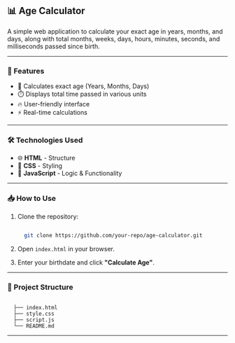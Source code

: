 ## 📊 Age Calculator

A simple web application to calculate your exact age in years, months, and days, along with total months, weeks, days, hours, minutes, seconds, and milliseconds passed since birth.

---

### 🚀 Features

- 📅 Calculates exact age (Years, Months, Days)
- ⏱️ Displays total time passed in various units
- 🔥 User-friendly interface
- ⚡ Real-time calculations

---

### 🛠️ Technologies Used

- 🌐 **HTML** - Structure
- 🎨 **CSS** - Styling
- 🧩 **JavaScript** - Logic & Functionality

---

### 📥 How to Use

1. Clone the repository:

   ```bash

     git clone https://github.com/your-repo/age-calculator.git

   ```

2. Open `index.html` in your browser.

3. Enter your birthdate and click **"Calculate Age"**.

---

### 📂 Project Structure

```

  ├── index.html
  ├── style.css
  ├── script.js
  └── README.md

```

---

